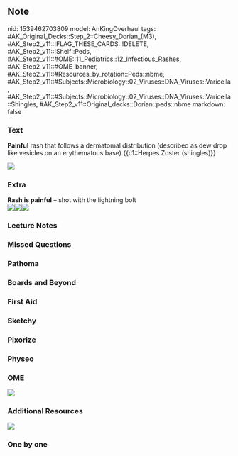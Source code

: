 ## Note
nid: 1539462703809
model: AnKingOverhaul
tags: #AK_Original_Decks::Step_2::Cheesy_Dorian_(M3), #AK_Step2_v11::!FLAG_THESE_CARDS::!DELETE, #AK_Step2_v11::!Shelf::Peds, #AK_Step2_v11::#OME::11_Pediatrics::12_Infectious_Rashes, #AK_Step2_v11::#OME_banner, #AK_Step2_v11::#Resources_by_rotation::Peds::nbme, #AK_Step2_v11::#Subjects::Microbiology::02_Viruses::DNA_Viruses::Varicella, #AK_Step2_v11::#Subjects::Microbiology::02_Viruses::DNA_Viruses::Varicella::Shingles, #AK_Step2_v11::Original_decks::Dorian::peds::nbme
markdown: false

### Text
<b>Painful</b> rash that follows a dermatomal distribution
(described as dew drop like vesicles on an erythematous base)
{{c1::Herpes Zoster (shingles)}}
<div><img src="paste-87338159964163.jpg"></div>

### Extra
<div>
  <b>Rash is painful</b> – shot with the lightning bolt
</div><img src="paste-56560424321025.jpg"><img src=
"shing%20(1).png"><img src="paste-605530259193857.jpg">

### Lecture Notes


### Missed Questions


### Pathoma


### Boards and Beyond


### First Aid


### Sketchy


### Pixorize


### Physeo


### OME
<div class="ome-widget">
  <a href="https://onlinemeded.org?ref=anki"><img src=
  "_OME_AnkiFlashcards_General_3.png"></a>
</div>

### Additional Resources
<img src="paste-6892005170872321.jpg">

### One by one

